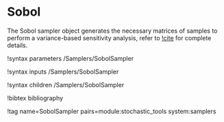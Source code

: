 # Sobol

The Sobol sampler object generates the necessary matrices of samples to perform a
variance-based sensitivity analysis, refer to [!cite](saltelli2002making) for complete details.

!syntax parameters /Samplers/SobolSampler

!syntax inputs /Samplers/SobolSampler

!syntax children /Samplers/SobolSampler

!bibtex bibliography

!tag name=SobolSampler pairs=module:stochastic_tools system:samplers
